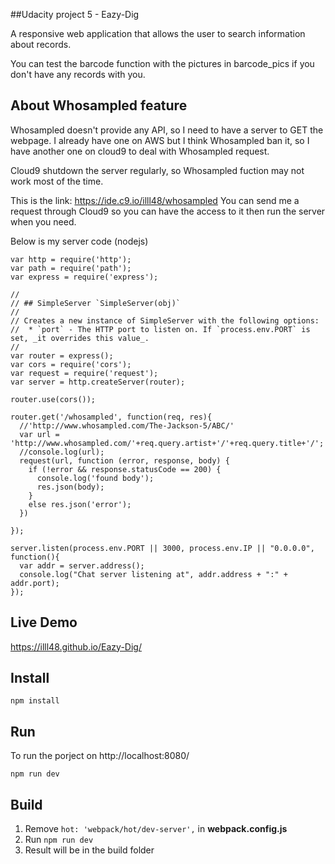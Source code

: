 ##Udacity project 5 - Eazy-Dig

 A responsive web application that allows the user to search information about records.
 
 You can test the barcode function with the pictures in barcode_pics if you don't have any records with you.

About Whosampled feature
-------------
Whosampled doesn't provide any API, so I need to have a server to GET the webpage.
I already have one on AWS but I think Whosampled ban it,
so I have another one on cloud9 to deal with Whosampled request.

Cloud9 shutdown the server regularly, so Whosampled fuction may not work most of the time.

This is the link: https://ide.c9.io/illl48/whosampled
You can send me a request through Cloud9 so you can have the access to it then run the server when you need.

Below is my server code (nodejs)

```
var http = require('http');
var path = require('path');
var express = require('express');

//
// ## SimpleServer `SimpleServer(obj)`
//
// Creates a new instance of SimpleServer with the following options:
//  * `port` - The HTTP port to listen on. If `process.env.PORT` is set, _it overrides this value_.
//
var router = express();
var cors = require('cors');
var request = require('request');
var server = http.createServer(router);

router.use(cors());

router.get('/whosampled', function(req, res){
  //'http://www.whosampled.com/The-Jackson-5/ABC/'
  var url = 'http://www.whosampled.com/'+req.query.artist+'/'+req.query.title+'/';
  //console.log(url);
  request(url, function (error, response, body) {
    if (!error && response.statusCode == 200) {
      console.log('found body');
      res.json(body);
    }
    else res.json('error');
  })  
  
});

server.listen(process.env.PORT || 3000, process.env.IP || "0.0.0.0", function(){
  var addr = server.address();
  console.log("Chat server listening at", addr.address + ":" + addr.port);
});
```
 
Live Demo
-------------
https://illl48.github.io/Eazy-Dig/ 

Install
-------------
```shell
npm install
```

Run
-------------
To run the porject on http://localhost:8080/ 
```shell
npm run dev
```

Build
-------------
1. Remove ``` hot: 'webpack/hot/dev-server', ``` in **webpack.config.js**
2. Run ``` npm run dev ```
3. Result will be in the build folder
